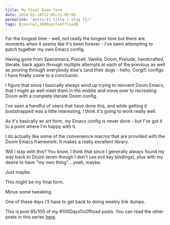 ```yaml
---
title: My final Doom form
date: 2024-01-18T22:05:11-05:00
permalink: 'posts/{{ title | slug }}/'
tags: [journal,100DaysToOffload]
---
```

For the longest time - well, not really the longest time but there are moments when it seems like it's been forever - I've been attempting to patch together my own Emacs config.

Having gone from Spacemacs, Purcell, Vanilla, Doom, Prelude, handcrafted, literate, back again through multiple attempts at each of the previous as well as pouring through everybody else's (and their dogs - hello, Corgi!) configs I have finally come to a conclusion.

I figure that since I basically always wind up trying to reinvent Doom Emacs, that I might as well meet them in the middle and move over to recreating Doom with a complete literate Doom config.

I've seen a handful of users that have done this, and while getting it bootstrapped was a little interesting, I think it's going to work really well.

As it's basically an art form, my Emacs config is never done - but I've got it to a point where I'm happy with it.

I do actually like some of the convenience macros that are provided with the Doom Emacs framework. It makes a really excellent library.

Will I stay with this? You know, I think that since I generally always found my way back to Doom (even though I don't use evil key bindings), plus with my desire to have "my own thing"....yeah, maybe.

Just maybe.

This might be my final form.

Minus some tweaking.

One of these days I'll have to get back to doing weekly link dumps.

This is post 65/100 of my #100DaysToOffload posts. You can read the other posts in this series [here](/tags/100daystooffload).
